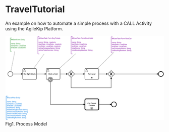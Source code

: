 # TravelTutorial

An example on how to automate a simple process with a CALL Activity using the AgileKip Platform.

![Model](/MODELS/travel-CALL/travel_CALL.png)
Fig1. Process Model

